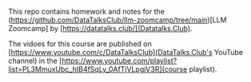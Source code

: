This repo contains homework and notes for the (https://github.com/DataTalksClub/llm-zoomcamp/tree/main)[LLM Zoomcamp] by [https://datatalks.club/](Datatalks.Club).

The vidoes for this course are published on [https://www.youtube.com/c/DataTalksClub](DataTalks.Club's YouTube channel) in the [https://www.youtube.com/playlist?list=PL3MmuxUbc_hIB4fSqLy_0AfTjVLpgjV3R](course playlist).
